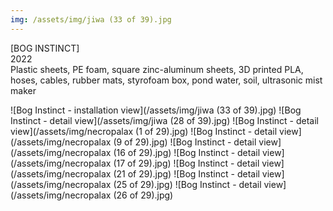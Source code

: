 ```yaml
---
img: /assets/img/jiwa (33 of 39).jpg
---
```

[BOG INSTINCT]  
2022  
Plastic sheets, PE foam, square zinc-aluminum sheets, 3D printed PLA, hoses, cables, rubber mats, styrofoam box, pond water, soil, ultrasonic mist maker    

![Bog Instinct - installation view](/assets/img/jiwa (33 of 39).jpg)
![Bog Instinct - detail view](/assets/img/jiwa (28 of 39).jpg)
![Bog Instinct - detail view](/assets/img/necropalax (1 of 29).jpg)
![Bog Instinct - detail view](/assets/img/necropalax (9 of 29).jpg)
![Bog Instinct - detail view](/assets/img/necropalax (16 of 29).jpg)
![Bog Instinct - detail view](/assets/img/necropalax (17 of 29).jpg)
![Bog Instinct - detail view](/assets/img/necropalax (21 of 29).jpg)
![Bog Instinct - detail view](/assets/img/necropalax (25 of 29).jpg)
![Bog Instinct - detail view](/assets/img/necropalax (26 of 29).jpg)
